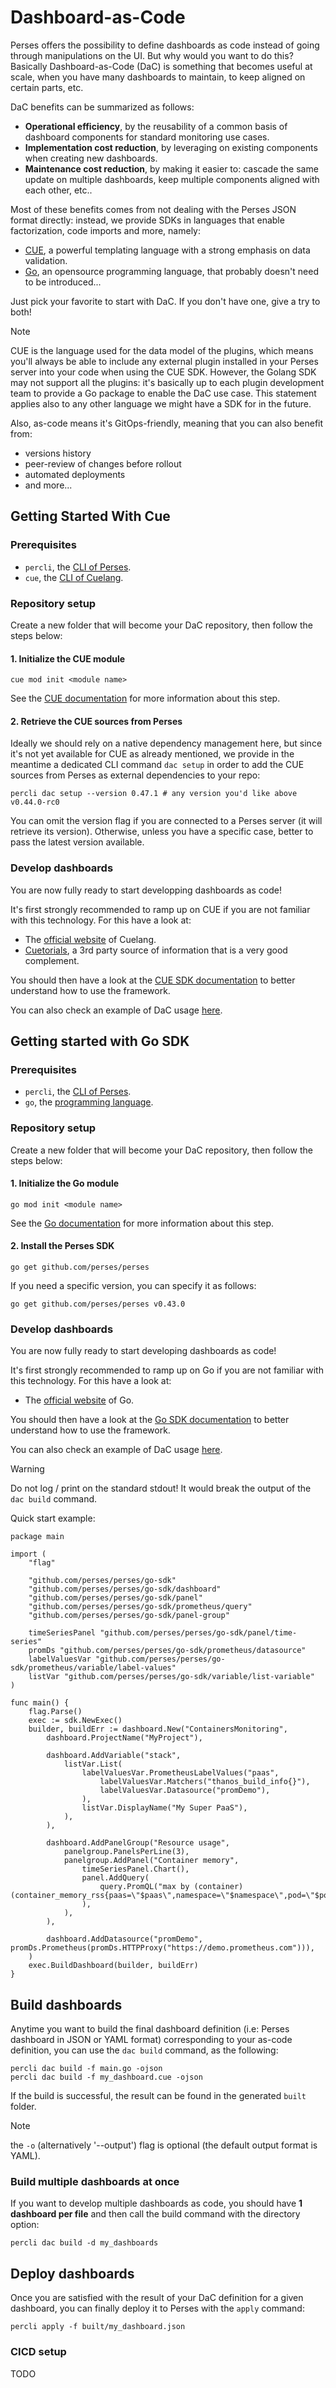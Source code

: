 # Dashboard-as-Code

Perses offers the possibility to define dashboards as code instead of going through manipulations on the UI.
But why would you want to do this? Basically Dashboard-as-Code (DaC) is something that becomes useful
at scale, when you have many dashboards to maintain, to keep aligned on certain parts, etc.

DaC benefits can be summarized as follows:
- **Operational efficiency**, by the reusability of a common basis of dashboard components for standard monitoring use cases.
- **Implementation cost reduction**, by leveraging on existing components when creating new dashboards.
- **Maintenance cost reduction**, by making it easier to: cascade the same update on multiple dashboards, keep multiple components aligned with each other, etc..

Most of these benefits comes from not dealing with the Perses JSON format directly: instead, we provide SDKs in languages that enable factorization, code imports and more, namely:
* [CUE](https://cuelang.org/), a powerful templating language with a strong emphasis on data validation.
* [Go](https://go.dev/), an opensource programming language, that probably doesn't need to be introduced...

Just pick your favorite to start with DaC. If you don't have one, give a try to both!

> [!NOTE]
> CUE is the language used for the data model of the plugins, which means you'll always be able to include any external plugin installed in your Perses server into your code when using the CUE SDK.
> However, the Golang SDK may not support all the plugins: it's basically up to each plugin development team to provide a Go package to enable the DaC use case.
> This statement applies also to any other language we might have a SDK for in the future.

Also, as-code means it's GitOps-friendly, meaning that you can also benefit from:
- versions history
- peer-review of changes before rollout
- automated deployments
- and more...

## Getting Started With Cue

### Prerequisites

- `percli`, the [CLI of Perses](../tooling/cli.md).
- `cue`, the [CLI of Cuelang](https://cuelang.org/).

### Repository setup

Create a new folder that will become your DaC repository, then follow the steps below:

#### 1. Initialize the CUE module

```
cue mod init <module name>
```

See the [CUE documentation](https://cuelang.org/docs/concept/modules-packages-instances/) for more information about this step.

#### 2. Retrieve the CUE sources from Perses

Ideally we should rely on a native dependency management here, but since it's not yet available for CUE as already mentioned, we provide in the meantime a dedicated CLI command `dac setup` in order to add the CUE sources from Perses as external dependencies to your repo:

```
percli dac setup --version 0.47.1 # any version you'd like above v0.44.0-rc0
```

You can omit the version flag if you are connected to a Perses server (it will retrieve its version). Otherwise, unless you have a specific case, better to pass the latest version available.

### Develop dashboards

You are now fully ready to start developping dashboards as code!

It's first strongly recommended to ramp up on CUE if you are not familiar with this technology. For this have a look at:
- The [official website](https://cuelang.org/) of Cuelang.
- [Cuetorials](https://cuetorials.com/), a 3rd party source of information that is a very good complement.

You should then have a look at the [CUE SDK documentation](../dac/cue/) to better understand how to use the framework.

You can also check an example of DaC usage [here](../../internal/test/dac/input.cue).

## Getting started with Go SDK

### Prerequisites

- `percli`, the [CLI of Perses](../tooling/cli.md).
- `go`, the [programming language](https://go.dev/).

### Repository setup

Create a new folder that will become your DaC repository, then follow the steps below:

#### 1. Initialize the Go module

```
go mod init <module name>
```

See the [Go documentation](https://go.dev/doc/tutorial/create-module) for more information about this step.

#### 2. Install the Perses SDK

```
go get github.com/perses/perses
```

If you need a specific version, you can specify it as follows:

```
go get github.com/perses/perses v0.43.0
```

### Develop dashboards

You are now fully ready to start developing dashboards as code!

It's first strongly recommended to ramp up on Go if you are not familiar with this technology. For this have a look at:
- The [official website](https://go.dev/) of Go.

You should then have a look at the [Go SDK documentation](../dac/go/) to better understand how to use the framework.

You can also check an example of DaC usage [here](../../internal/cli/cmd/dac/build/testdata/go/main.go).

> [!WARNING]
>
> Do not log / print on the standard stdout! It would break the output of the `dac build` command.

Quick start example:

```golang
package main

import (
	"flag"

	"github.com/perses/perses/go-sdk"
	"github.com/perses/perses/go-sdk/dashboard"
	"github.com/perses/perses/go-sdk/panel"
	"github.com/perses/perses/go-sdk/prometheus/query"
	"github.com/perses/perses/go-sdk/panel-group"

	timeSeriesPanel "github.com/perses/perses/go-sdk/panel/time-series"
	promDs "github.com/perses/perses/go-sdk/prometheus/datasource"
	labelValuesVar "github.com/perses/perses/go-sdk/prometheus/variable/label-values"
	listVar "github.com/perses/perses/go-sdk/variable/list-variable"
)

func main() {
	flag.Parse()
	exec := sdk.NewExec()
	builder, buildErr := dashboard.New("ContainersMonitoring",
		dashboard.ProjectName("MyProject"),

		dashboard.AddVariable("stack",
			listVar.List(
				labelValuesVar.PrometheusLabelValues("paas",
					labelValuesVar.Matchers("thanos_build_info{}"),
					labelValuesVar.Datasource("promDemo"),
				),
				listVar.DisplayName("My Super PaaS"),
			),
		),

		dashboard.AddPanelGroup("Resource usage",
			panelgroup.PanelsPerLine(3),
			panelgroup.AddPanel("Container memory",
				timeSeriesPanel.Chart(),
				panel.AddQuery(
					query.PromQL("max by (container) (container_memory_rss{paas=\"$paas\",namespace=\"$namespace\",pod=\"$pod\",container=\"$container\"})"),
				),
			),
		),

		dashboard.AddDatasource("promDemo", promDs.Prometheus(promDs.HTTPProxy("https://demo.prometheus.com"))),
	)
	exec.BuildDashboard(builder, buildErr)
}
```

## Build dashboards

Anytime you want to build the final dashboard definition (i.e: Perses dashboard in JSON or YAML format) corresponding to your as-code definition, you can use the `dac build` command, as the following:

```
percli dac build -f main.go -ojson
percli dac build -f my_dashboard.cue -ojson
```

If the build is successful, the result can be found in the generated `built` folder.

> [!NOTE]
> the `-o` (alternatively '--output') flag is optional (the default output format is YAML).

### Build multiple dashboards at once

If you want to develop multiple dashboards as code, you should have **1 dashboard per file** and then call the build command with the directory option:

```
percli dac build -d my_dashboards
```

## Deploy dashboards

Once you are satisfied with the result of your DaC definition for a given dashboard, you can finally deploy it to Perses with the `apply` command:

```
percli apply -f built/my_dashboard.json
```

### CICD setup

TODO
